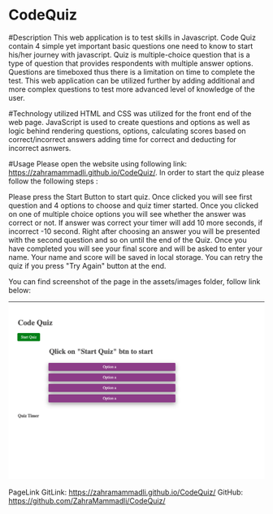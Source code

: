 # CodeQuiz

#Description
This web application is to test skills in Javascript. Code Quiz contain 4 simple yet important basic questions one need to know to start his/her journey with javascript. Quiz is multiple-choice question that is a type of question that provides respondents with multiple answer options. Questions are timeboxed thus there is a limitation on time to complete the test.
This web application can be utilized further by adding additional and more complex questions to test more advanced level of knowledge of the user.

#Technology utilized
HTML and CSS was utilized for the front end of the web page. JavaScript is used to create questions and options as well as logic behind rendering questions, options, calculating scores based on correct/incorrect answers adding time for correct and deducting for incorrect asnwers.

#Usage
Please open the website using following link: https://zahramammadli.github.io/CodeQuiz/. In order to start the quiz please follow the following steps :

Please press the Start Button to start quiz.
Once clicked you will see first question and 4 options to choose and quiz timer started.
Once you clicked on one of multiple choice options you will see whether the answer was correct or not.
If answer was correct your timer will add 10 more seconds, if incorrect -10 second.
Right after choosing an answer you will be presented with the second question and so on until the end of the Quiz.
Once you have completed you will see your final score and will be asked to enter your name.
Your name and score will be saved in local storage.
You can retry the quiz if you press "Try Again" button at the end.

You can find screenshot of the page in the assets/images folder, follow link below:

![ScreenCapture of the webpage](Assets/images/Screenshot.png)

PageLink
GitLink: https://zahramammadli.github.io/CodeQuiz/
GitHub: https://github.com/ZahraMammadli/CodeQuiz/
